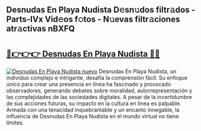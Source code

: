 ## Desnudas En Playa Nudista D𝚎sn𝚞dos filtr𝚊dos - Parts-IVx Vid𝚎os f𝚘tos - N𝚞evas filtr𝚊ciones atr𝚊ctivas nBXFQ

# <h2><a href="http://mb5q5yp.tromn.icu/?c=Desnudas+En+Playa+Nudista">🔗👉👉👉 Desnudas En Playa Nudista 🔗🔗</a></h2>

[![Desnudas En Playa Nudista nuevo](https://i.imgur.com/pEAQMta.gif)](http://mb5q5yp.tromn.icu/?c=Desnudas+En+Playa+Nudista)
Desnudas En Playa Nudista, un individuo complejo e intrigante, desafía la comprensión fácil. Su enfoque único para crear una presencia en línea ha fascinado y provocado observadores, generando debates sobre moralidad, autorrepresentación y las complejidades de las sociedades digitales. A pesar de la incertidumbre de sus acciones futuras, su impacto en la cultura en línea es palpable. Armada con una tenacidad inquebrantable y un encanto innegable, la influencia de Desnudas En Playa Nudista en el mundo virtual no tiene límites.
